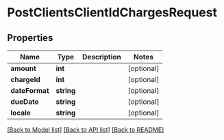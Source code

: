 # PostClientsClientIdChargesRequest

## Properties
Name | Type | Description | Notes
------------ | ------------- | ------------- | -------------
**amount** | **int** |  | [optional] 
**chargeId** | **int** |  | [optional] 
**dateFormat** | **string** |  | [optional] 
**dueDate** | **string** |  | [optional] 
**locale** | **string** |  | [optional] 

[[Back to Model list]](../../README.md#documentation-for-models) [[Back to API list]](../../README.md#documentation-for-api-endpoints) [[Back to README]](../../README.md)

